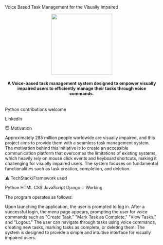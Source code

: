 Voice Based Task Management for the Visually Impaired

<div align="center">
  <img src="https://media.istockphoto.com/vectors/voice-email-vector-id1061198900?k=20&m=1061198900&s=612x612&w=0&h=iOwwlHhB-pYpN_89Fw_ZXZn0_NMhmcVFAYeVFg55YoE=" width="200" height="200"/>
  <h4>A Voice-based task management system designed to empower visually impaired users to efficiently manage their tasks through voice commands.</h4>
</div>
<br>
Python
contributions welcome



LinkedIn

:innocent: Motivation

Approximately 285 million people worldwide are visually impaired, and this project aims to provide them with a seamless task management system. The motivation behind this initiative is to create an accessible communication platform that overcomes the limitations of existing systems, which heavily rely on mouse click events and keyboard shortcuts, making it challenging for visually impaired users. The system focuses on fundamental functionalities such as task creation, completion, and deletion.

:warning: TechStack/Framework used

Python
HTML
CSS
JavaScript
Django
:bulb: Working

The program operates as follows:

Upon launching the application, the user is prompted to log in.
After a successful login, the menu page appears, prompting the user for voice commands such as "Create Task," "Mark Task as Complete," "View Tasks," and "Logout."
The user can navigate through tasks using voice commands, creating new tasks, marking tasks as complete, or deleting them.
The system is designed to provide a simple and intuitive interface for visually impaired users.
